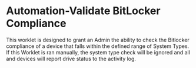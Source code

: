 # Automation-Validate BitLocker Compliance
This worklet is designed to grant an Admin the ability to check the Bitlocker compliance of a device that falls     within the defined range of System Types. If this Worklet is ran manually, the system type check will be ignored     and all and devices will report drive status to the activity log.
